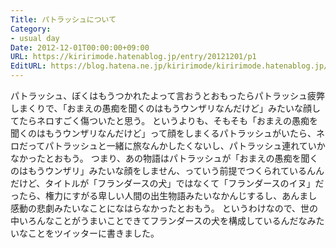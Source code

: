```yaml
---
Title: パトラッシュについて
Category:
- usual day
Date: 2012-12-01T00:00:00+09:00
URL: https://kiririmode.hatenablog.jp/entry/20121201/p1
EditURL: https://blog.hatena.ne.jp/kiririmode/kiririmode.hatenablog.jp/atom/entry/8454420450078210085
---
```



パトラッシュ、ぼくはもうつかれたよって言おうとおもったらパトラッシュ疲弊しまくりで、「おまえの愚痴を聞くのはもうウンザリなんだけど」みたいな顔してたらネロすごく傷ついたと思う。
というよりも、そもそも「おまえの愚痴を聞くのはもうウンザリなんだけど」って顔をしまくるパトラッシュがいたら、ネロだってパトラッシュと一緒に旅なんかしたくないし、パトラッシュ連れていかなかったとおもう。
つまり、あの物語はパトラッシュが「おまえの愚痴を聞くのはもうウンザリ」みたいな顔をしません、っていう前提でつくられているんんだけど、タイトルが「フランダースの犬」ではなくて「フランダースのイヌ」だったら、権力にすがる卑しい人間の出生物語みたいなかんじするし、あんまし感動の悲劇みたいなことになはらなかったとおもう。
というわけなので、世の中いろんなことがうまいことできてフランダースの犬を構成しているんだなみたいなことをツイッターに書きました。
